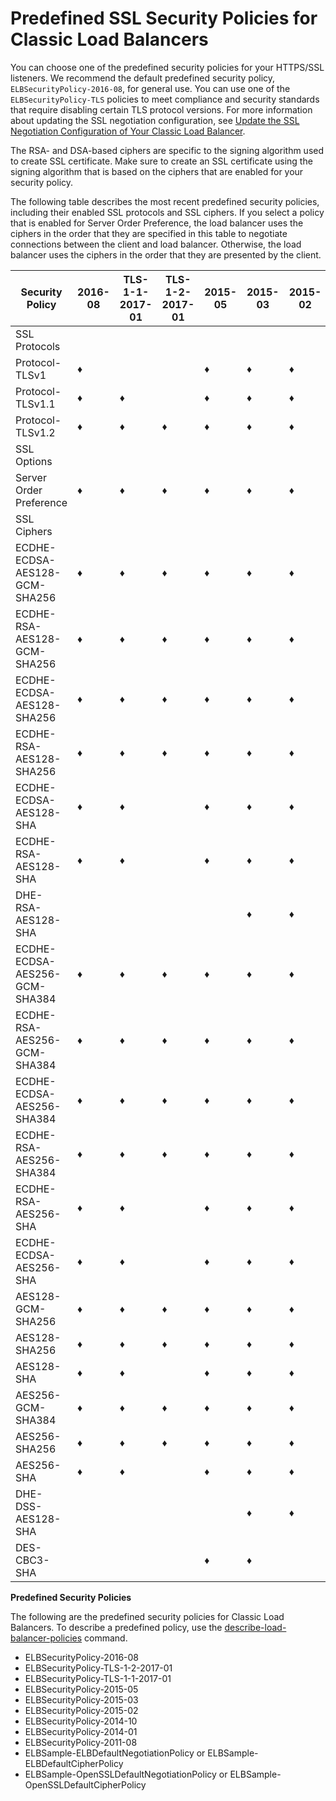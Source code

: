 # Predefined SSL Security Policies for Classic Load Balancers<a name="elb-security-policy-table"></a>

You can choose one of the predefined security policies for your HTTPS/SSL listeners\. We recommend the default predefined security policy, `ELBSecurityPolicy-2016-08`, for general use\. You can use one of the `ELBSecurityPolicy-TLS` policies to meet compliance and security standards that require disabling certain TLS protocol versions\. For more information about updating the SSL negotiation configuration, see [Update the SSL Negotiation Configuration of Your Classic Load Balancer](ssl-config-update.md)\.

The RSA\- and DSA\-based ciphers are specific to the signing algorithm used to create SSL certificate\. Make sure to create an SSL certificate using the signing algorithm that is based on the ciphers that are enabled for your security policy\.

The following table describes the most recent predefined security policies, including their enabled SSL protocols and SSL ciphers\. If you select a policy that is enabled for Server Order Preference, the load balancer uses the ciphers in the order that they are specified in this table to negotiate connections between the client and load balancer\. Otherwise, the load balancer uses the ciphers in the order that they are presented by the client\.


| Security Policy | 2016\-08 | TLS\-1\-1\-2017\-01 | TLS\-1\-2\-2017\-01 | 2015\-05 | 2015\-03 | 2015\-02 | 
| --- | --- | --- | --- | --- | --- | --- | 
| SSL Protocols | 
| Protocol\-TLSv1 | ♦ |  |  | ♦ | ♦ | ♦ | 
| Protocol\-TLSv1\.1 | ♦ | ♦ |  | ♦ | ♦ | ♦ | 
| Protocol\-TLSv1\.2 | ♦ | ♦ | ♦ | ♦ | ♦ | ♦ | 
| SSL Options | 
| Server Order Preference | ♦ | ♦ | ♦ | ♦ | ♦ | ♦ | 
| SSL Ciphers | 
| ECDHE\-ECDSA\-AES128\-GCM\-SHA256 | ♦ | ♦ | ♦ | ♦ | ♦ | ♦ | 
| ECDHE\-RSA\-AES128\-GCM\-SHA256 | ♦ | ♦ | ♦ | ♦ | ♦ | ♦ | 
| ECDHE\-ECDSA\-AES128\-SHA256 | ♦ | ♦ | ♦ | ♦ | ♦ | ♦ | 
| ECDHE\-RSA\-AES128\-SHA256 | ♦ | ♦ | ♦ | ♦ | ♦ | ♦ | 
| ECDHE\-ECDSA\-AES128\-SHA | ♦ | ♦ |  | ♦ | ♦ | ♦ | 
| ECDHE\-RSA\-AES128\-SHA | ♦ | ♦ |  | ♦ | ♦ | ♦ | 
| DHE\-RSA\-AES128\-SHA |  |  |  |  | ♦ | ♦ | 
| ECDHE\-ECDSA\-AES256\-GCM\-SHA384 | ♦ | ♦ | ♦ | ♦ | ♦ | ♦ | 
| ECDHE\-RSA\-AES256\-GCM\-SHA384 | ♦ | ♦ | ♦ | ♦ | ♦ | ♦ | 
| ECDHE\-ECDSA\-AES256\-SHA384 | ♦ | ♦ | ♦ | ♦ | ♦ | ♦ | 
| ECDHE\-RSA\-AES256\-SHA384 | ♦ | ♦ | ♦ | ♦ | ♦ | ♦ | 
| ECDHE\-RSA\-AES256\-SHA | ♦ | ♦ |  | ♦ | ♦ | ♦ | 
| ECDHE\-ECDSA\-AES256\-SHA | ♦ | ♦ |  | ♦ | ♦ | ♦ | 
| AES128\-GCM\-SHA256 | ♦ | ♦ | ♦ | ♦ | ♦ | ♦ | 
| AES128\-SHA256 | ♦ | ♦ | ♦ | ♦ | ♦ | ♦ | 
| AES128\-SHA | ♦ | ♦ |  | ♦ | ♦ | ♦ | 
| AES256\-GCM\-SHA384 | ♦ | ♦ | ♦ | ♦ | ♦ | ♦ | 
| AES256\-SHA256 | ♦ | ♦ | ♦ | ♦ | ♦ | ♦ | 
| AES256\-SHA | ♦ | ♦ |  | ♦ | ♦ | ♦ | 
| DHE\-DSS\-AES128\-SHA |  |  |  |  | ♦ | ♦ | 
| DES\-CBC3\-SHA |  |  |  | ♦ | ♦ |  | 

**Predefined Security Policies**

The following are the predefined security policies for Classic Load Balancers\. To describe a predefined policy, use the [describe\-load\-balancer\-policies](https://docs.aws.amazon.com/cli/latest/reference/elb/describe-load-balancer-policies.html) command\.
+ ELBSecurityPolicy\-2016\-08
+ ELBSecurityPolicy\-TLS\-1\-2\-2017\-01
+ ELBSecurityPolicy\-TLS\-1\-1\-2017\-01
+ ELBSecurityPolicy\-2015\-05
+ ELBSecurityPolicy\-2015\-03
+ ELBSecurityPolicy\-2015\-02
+ ELBSecurityPolicy\-2014\-10
+ ELBSecurityPolicy\-2014\-01
+ ELBSecurityPolicy\-2011\-08
+ ELBSample\-ELBDefaultNegotiationPolicy or ELBSample\-ELBDefaultCipherPolicy
+ ELBSample\-OpenSSLDefaultNegotiationPolicy or ELBSample\-OpenSSLDefaultCipherPolicy